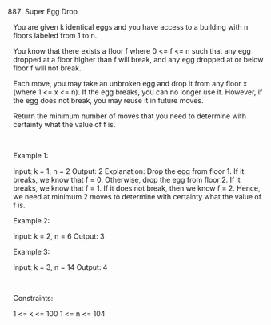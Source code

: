 887. Super Egg Drop

You are given k identical eggs and you have access to a building with n floors labeled from 1 to n.

You know that there exists a floor f where 0 <= f <= n such that any egg dropped at a floor higher than f will break, and any egg dropped at or below floor f will not break.

Each move, you may take an unbroken egg and drop it from any floor x (where 1 <= x <= n). If the egg breaks, you can no longer use it. However, if the egg does not break, you may reuse it in future moves.

Return the minimum number of moves that you need to determine with certainty what the value of f is.

 

Example 1:

Input: k = 1, n = 2
Output: 2
Explanation: 
Drop the egg from floor 1. If it breaks, we know that f = 0.
Otherwise, drop the egg from floor 2. If it breaks, we know that f = 1.
If it does not break, then we know f = 2.
Hence, we need at minimum 2 moves to determine with certainty what the value of f is.


Example 2:

Input: k = 2, n = 6
Output: 3


Example 3:

Input: k = 3, n = 14
Output: 4


 

Constraints:

1 <= k <= 100
1 <= n <= 104
